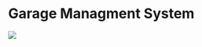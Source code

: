 # Garage Managment System
<img src="https://go.gliffy.com/go/share/image/sb8tbm0vnjplef8fkegw.png?utm_medium=live-embed&utm_source=custom" >
